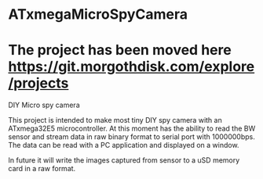 # ATxmegaMicroSpyCamera

# The project has been moved here https://git.morgothdisk.com/explore/projects

DIY Micro spy camera 

This project is intended to make most tiny DIY spy camera with an ATxmega32E5 microcontroller.
At this moment has the ability to read the BW sensor and stream data in raw binary format to serial port with 1000000bps.
The data can be read with a PC application and displayed on a window.

In future it will write the images captured from sensor to a uSD memory card in a raw format.
